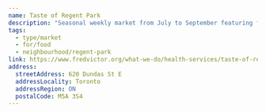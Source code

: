 ```yaml
---
name: Taste of Regent Park
description: "Seasonal weekly market from July to September featuring food vendors and community activities in Regent Park."
tags:
  - type/market
  - for/food
  - neighbourhood/regent-park
link: https://www.fredvictor.org/what-we-do/health-services/taste-of-regent-park/
address:
  streetAddress: 620 Dundas St E
  addressLocality: Toronto
  addressRegion: ON
  postalCode: M5A 3S4
---
```

